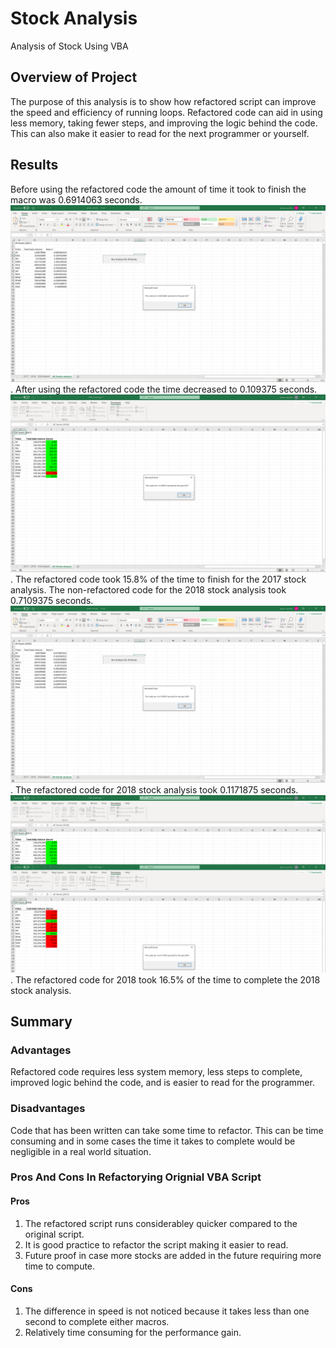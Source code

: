 # Stock Analysis
Analysis of Stock Using VBA
## Overview of Project
The purpose of this analysis is to show how refactored script can improve the speed and efficiency of running loops. Refactored code can aid in using less memory, taking fewer steps, and improving the logic behind the code. This can also make it easier to read for the next programmer or yourself.
## Results
Before using the refactored code the amount of time it took to finish the macro was 0.6914063 seconds. ![Non-Refactored Code 2017](https://raw.githubusercontent.com/damansandhu/stock-analysis/main/Resources/VBA_Challenge_2017_non_refactored.png).
After using the refactored code the time decreased to 0.109375 seconds. ![Refactored Code 2017](https://raw.githubusercontent.com/damansandhu/stock-analysis/main/Resources/VBA_Challenge_2017.png).
The refactored code took 15.8% of the time to finish for the 2017 stock analysis.
The non-refactored code for the 2018 stock analysis took 0.7109375 seconds. ![Non-Refactored Code 2018](https://raw.githubusercontent.com/damansandhu/stock-analysis/main/Resources/VBA_Challenge_2018_non_refactored.png).
The refactored code for 2018 stock analysis took 0.1171875 seconds. ![Refactored Code 2018](https://raw.githubusercontent.com/damansandhu/stock-analysis/main/Resources/VBA_Challenge_2018.png).
The refactored code for 2018 took 16.5% of the time to complete the 2018 stock analysis.
## Summary
### Advantages
Refactored code requires less system memory, less steps to complete, improved logic behind the code, and is easier to read for the programmer.
### Disadvantages
Code that has been written can take some time to refactor. This can be time consuming and in some cases the time it takes to complete would be negligible in a real world situation.
### Pros And Cons In Refactorying Orignial VBA Script
#### Pros
1. The refactored script runs considerabley quicker compared to the original script. 
2. It is good practice to refactor the script making it easier to read. 
3. Future proof in case more stocks are added in the future requiring more time to compute.
#### Cons
1. The difference in speed is not noticed because it takes less than one second to complete either macros. 
2. Relatively time consuming for the performance gain.
